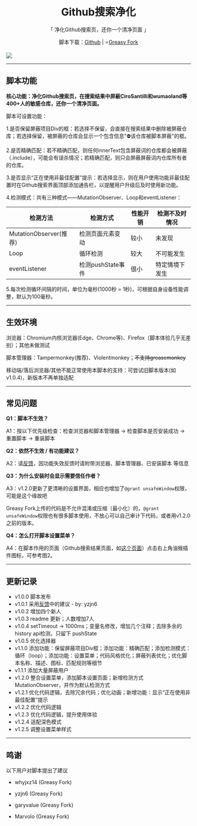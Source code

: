 <h1 align="center">Github搜索净化</h1>

<p align="center">「 净化Github搜索页，还你一个清净页面 」</p>

<p align="center">脚本下载：<a href="https://github.com/BonjourFeng/Github-Search-Purification">Github</a> | ⭐<a href="https://greasyfork.org/zh-CN/scripts/473912-github%E6%90%9C%E7%B4%A2%E5%87%80%E5%8C%96">Greasy Fork</a></p>

![](https://raw.gitmirror.com/BonjourFeng/Script-History/main/history.png?t)

---

## 脚本功能

**核心功能：净化Github搜索页，在搜索结果中屏蔽CiroSantilli和wumaoland等400+人的敏感仓库，还你一个清净页面。**

脚本可设置功能：

1.是否保留屏蔽项目Div的框：若选择不保留，会直接在搜索结果中删除被屏蔽仓库；若选择保留，被屏蔽的仓库会显示一个包含信息"⛔该仓库被脚本屏蔽"的框。

2.是否精确匹配：若不精确匹配，则任何innerText包含屏蔽词的仓库都会被屏蔽（.include），可能会有误杀情况；若精确匹配，则只会屏蔽屏蔽词内仓库所有者的仓库。

3.是否显示“正在使用非最佳配置”提示：若选择显示，则在用户使用功能非最佳配置时在Github搜索界面顶部添加通告栏，以提醒用户升级后及时使用新功能。

4.检测模式：共有三种模式——MutationObserver、Loop和eventListener：

|  检测方法                | 检测方式          | 性能开销 | 检测不及时情况 |
|----------------------|---------------|------|---------|
| MutationObserver(推荐) | 检测页面元素变动      | 较小   | 未发现     |
|  Loop                | 循环检测          | 较大   | 不可能发生   |
| eventListener        | 检测pushState事件 | 很小   | 特定情境下发生 |

5.每次检测循环间隔的时间，单位为毫秒(1000秒 = 1秒)，可根据自身设备性能调整，默认为100毫秒。

---

## 生效环境

浏览器：Chromium内核浏览器(Edge、Chrome等)、Firefox（脚本体验几乎无差别）；其他未做测试

脚本管理器：Tampermonkey(推荐)、Violentmonkey；~~不支持greasemonkey~~

移动端/落后浏览器/其他不能正常使用本脚本的支持：可尝试旧脚本版本(如v1.0.4)，新版本不再单独适配

---

## 常见问题

**Q1：脚本不生效？**

A1：按以下优先级检查：检查浏览器和脚本管理器 → 检查脚本是否安装成功 → 重置脚本 → 重装脚本

**Q2：依然不生效 / 有功能建议？**

A2：请[反馈](https://greasyfork.org/zh-CN/scripts/473912-github%E6%90%9C%E7%B4%A2%E5%87%80%E5%8C%96/feedback)，因功能失效反馈时请附带浏览器、脚本管理器、已安装脚本
等信息

**Q3：为什么安装时会显示需要信任作者？**

A3：v1.2.0更新了更清晰的设置界面，相应也增加了`@grant unsafeWindow`权限，可能是这个缘故吧

Greasy Fork上传的代码是不允许混淆或压缩（最小化）的，`@grant unsafeWindow`权限也有很多脚本使用，不放心可以自己审计下代码，或者用v1.2.0之前的版本。

**Q4：怎么打开脚本设置菜单？**

A4：在脚本作用的页面（Github搜索结果页面，如[这个页面](https://github.com/search?q=%E6%94%BF%E6%B2%BB&type=repositories&s=stars&o=desc)）点击右上角油猴插件图标，可参考图2。

---

## 更新记录

- v1.0.0 脚本发布
- v1.0.1 采用[反馈](https://greasyfork.org/zh-CN/scripts/473912-github%E6%90%9C%E7%B4%A2%E5%87%80%E5%8C%96/discussions/200819)中的建议 - by: yzjn6
- v1.0.2 增加四个新人
- v1.0.3 readme 更新；人数增加7人
- v1.0.4 setTimeout -> 1000ms；变量名修改，增加几个注释；去除多余的history api检测，只留下 pushState
- v1.0.5 优化选择器
- v1.1.0 添加功能：保留屏蔽项目Div框；添加功能：精确匹配；添加检测模式：循环（loop）；添加功能：设置菜单；代码风格优化；屏蔽列表优化；优化脚本名称、描述、图标、匹配规则等细节
- v1.1.1 添加大量屏蔽用户
- v1.2.0 整合设置菜单，添加脚本设置页面；新增检测方式MutationObserver，并作为默认检测方式
- v1.2.1 优化代码逻辑，去除冗余代码；优化动画；新增功能：显示“正在使用非最佳配置”提示
- v1.2.2 优化代码逻辑
- v1.2.3 优化代码逻辑，提升使用体验
- v1.2.4 适配深色模式
- v1.2.5 调整设置菜单样式


---

## 鸣谢

以下用户对脚本提出了建议

- whyjxz14 (Greasy Fork)

- yzjn6 (Greasy Fork)

- garyvalue (Greasy Fork)

- Marvolo (Greasy Fork)
